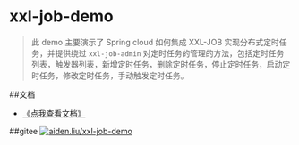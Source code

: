 # xxl-job-demo

> 此 demo 主要演示了 Spring cloud 如何集成 XXL-JOB 实现分布式定时任务，并提供绕过 `xxl-job-admin` 对定时任务的管理的方法，包括定时任务列表，触发器列表，新增定时任务，删除定时任务，停止定时任务，启动定时任务，修改定时任务，手动触发定时任务。

##文档
- [《点我查看文档》](https://aiden-liu413.github.io/xxl-job-demo/)

##gitee
[![aiden.liu/xxl-job-demo](https://gitee.com/aiden-liu/xxl-job-demo/widgets/widget_card.svg?colors=4183c4,ffffff,ffffff,e3e9ed,666666,9b9b9b)](https://gitee.com/aiden-liu/xxl-job-demo) 

